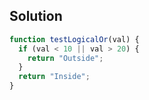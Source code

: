 ## Solution


```js
function testLogicalOr(val) {
  if (val < 10 || val > 20) {
    return "Outside";
  }
  return "Inside";
}
```